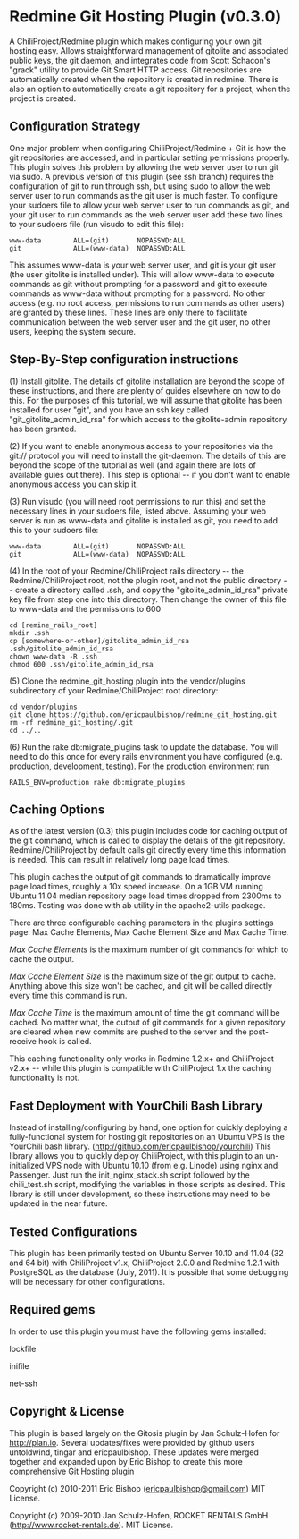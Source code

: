 # Redmine Git Hosting Plugin (v0.3.0)

A ChiliProject/Redmine plugin which makes configuring your own git hosting easy. Allows straightforward management of gitolite and associated public keys, the git daemon, and integrates code from Scott Schacon's "grack" utility to provide Git Smart HTTP access.  Git repositories are automatically created when the repository is created in redmine.  There is also an option to automatically create a git repository for a project, when the project is created.

## Configuration Strategy

One major problem when configuring ChiliProject/Redmine + Git is how the git repositories are accessed, and in particular setting permissions properly.  This plugin solves this problem by allowing the web server user to run git via sudo.  A previous version of this plugin (see ssh branch) requires the configuration of git to run through ssh, but using sudo to allow the web server user to run commands as the git user is much faster.  To configure your sudoers file to allow your web server user to run commands as git, and your git user to run commands as the web server user add these two lines to your sudoers file (run visudo to edit this file):

    www-data        ALL=(git)       NOPASSWD:ALL
    git             ALL=(www-data)  NOPASSWD:ALL


This assumes www-data is your web server user, and git is your git user (the user gitolite is installed under).  This will allow www-data to execute commands as git without prompting for a password and git to execute commands as www-data without prompting for a password.  No other access (e.g. no root access, permissions to run commands as other users) are granted by these lines.  These lines are only there to facilitate communication between the web server user and the git user, no other users, keeping the system secure.


## Step-By-Step configuration instructions

(1) Install gitolite.  The details of gitolite installation are beyond the scope of these instructions, and there are plenty of guides elsewhere on how to do this.  For the purposes of this tutorial, we will assume that gitolite has been installed for user "git", and you have an ssh key called "git_gitolite_admin_id_rsa" for which access to the gitolite-admin repository has been granted.

(2) If you want to enable anonymous access to your repositories via the git:// protocol you will need to install the git-daemon.  The details of this are beyond the scope of the tutorial as well (and again there are lots of available guies out there).  This step is optional -- if you don't want to enable anonymous access you can skip it.

(3) Run visudo (you will need root permissions to run this) and set the necessary lines in your sudoers file, listed above.  Assuming your web server is run as www-data and gitolite is installed as git, you need to add this to your sudoers file:

    www-data        ALL=(git)       NOPASSWD:ALL
    git             ALL=(www-data)  NOPASSWD:ALL

(4) In the root of your Redmine/ChiliProject rails directory -- the Redmine/ChiliProject root, not the plugin root, and not the public directory -- create a directory called .ssh, and copy the "gitolite_admin_id_rsa"  private key file from step one into this directory. Then change the owner of this file to www-data and the permissions to 600

    cd [remine_rails_root]
    mkdir .ssh
    cp [somewhere-or-other]/gitolite_admin_id_rsa .ssh/gitolite_admin_id_rsa
    chown www-data -R .ssh
    chmod 600 .ssh/gitolite_admin_id_rsa


(5) Clone the redmine_git_hosting plugin into the vendor/plugins subdirectory of your Redmine/ChiliProject root directory:

    cd vendor/plugins
    git clone https://github.com/ericpaulbishop/redmine_git_hosting.git
    rm -rf redmine_git_hosting/.git
    cd ../..

(6) Run the rake db:migrate\_plugins task to update the database.  You will need to do this once for every rails environment you have configured (e.g. production, development, testing).  For the production environment run:

    RAILS_ENV=production rake db:migrate_plugins

## Caching Options

As of the latest version (0.3) this plugin includes code for caching output of the git command, which is called to display the details of the git repository.  Redmine/ChiliProject by default calls git directly every time this information is needed.  This can result in relatively long page load times.  

This plugin caches the output of git commands to dramatically improve page load times, roughly a 10x speed increase.  On a 1GB VM running Ubuntu 11.04 median repository page load times dropped from 2300ms to 180ms.  Testing was done with ab utility in the apache2-utils package.

There are three configurable caching parameters in the plugins settings page: Max Cache Elements, Max Cache Element Size and Max Cache Time.  

*Max Cache Elements* is the maximum number of git commands for which to cache the output.  

*Max Cache Element Size* is the maximum size of the git output to cache.   Anything above this size won't be cached, and git will be called directly every time this command is run.  

*Max Cache Time* is the maximum amount of time the git command will be cached.  No matter what, the output of git commands for a given repository are cleared when new commits are pushed to the server and the post-receive hook is called.

This caching functionality only works in Redmine 1.2.x+ and ChiliProject v2.x+ -- while this plugin is compatible with ChiliProject 1.x the caching functionality is not.

## Fast Deployment with YourChili Bash Library

Instead of installing/configuring by hand, one option for quickly deploying a fully-functional system for hosting git repositories on an Ubuntu VPS is the YourChili bash library. (http://github.com/ericpaulbishop/yourchili)  This library allows you to quickly deploy ChiliProject, with this plugin to an un-initialized VPS node with Ubuntu 10.10 (from e.g. Linode) using nginx and Passenger.  Just run the init\_nginx\_stack.sh script followed by the chili\_test.sh script, modifying the variables in those scripts as desired.  This library is still under development, so these instructions may need to be updated in the near future.

## Tested Configurations

This plugin has been primarily tested on Ubuntu Server 10.10 and 11.04 (32 and 64 bit) with ChiliProject v1.x, ChiliProject 2.0.0 and Redmine 1.2.1 with PostgreSQL as the database (July, 2011).  It is possible that some debugging will be necessary for other configurations.


## Required gems

In order to use this plugin you must have the following gems installed:

lockfile

inifile

net-ssh


## Copyright & License

This plugin is based largely on the Gitosis plugin by Jan Schulz-Hofen for http://plan.io.  Several updates/fixes were provided by github users untoldwind, tingar and ericpaulbishop. These updates were merged together and expanded upon by Eric Bishop to create this more comprehensive Git Hosting plugin

Copyright (c) 2010-2011 Eric Bishop (ericpaulbishop@gmail.com) MIT License.

Copyright (c) 2009-2010 Jan Schulz-Hofen, ROCKET RENTALS GmbH (http://www.rocket-rentals.de). MIT License.

